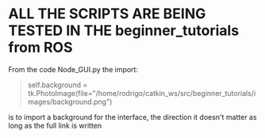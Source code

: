 # ALL THE SCRIPTS ARE BEING TESTED IN THE beginner_tutorials from ROS

From the code Node_GUI.py the import:

> self.background = tk.PhotoImage(file="/home/rodrigo/catkin_ws/src/beginner_tutorials/images/background.png")

is to import a background for the interface, the direction it doesn't matter as long as the full link is written
